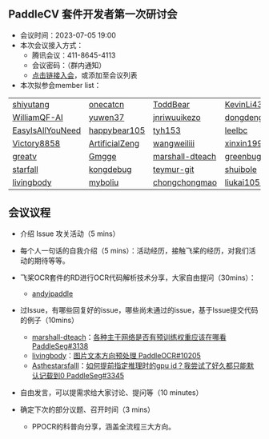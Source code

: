 ## PaddleCV 套件开发者第一次研讨会

* 会议时间：2023-07-05 19:00
* 本次会议接入方式：
  * 腾讯会议：411-8645-4113
  * 会议密码：（群内通知）
  * [点击链接入会](https://meeting.tencent.com/dm/join-by-code)，或添加至会议列表
* 本次拟参会member list：
  

|                                                         |                                                     |                                                       |                                                     |                                                   |
| ------------------------------------------------------- | --------------------------------------------------- | ----------------------------------------------------- | --------------------------------------------------- | ------------------------------------------------- |
| [shiyutang](https://github.com/shiyutang)               | [onecatcn](https://github.com/onecatcn)             | [ToddBear](https://github.com/ToddBear)               | [KevinLi43](https://github.com/KevinLi43)           | [lcen543](https://github.com/lcen543)             |
| [WilliamQF-AI](https://github.com/WilliamQF-AI)         | [yuwen37](https://github.com/yuwen37)               | [jnriwuuikezo](https://github.com/jnriwuuikezo)       | [dongdengwei](https://github.com/dongdengwei)       | [94185944](https://github.com/94185944)           |
| [EasyIsAllYouNeed](https://github.com/EasyIsAllYouNeed) | [happybear105](https://github.com/happybear105)     | [tyh153](https://github.com/tyh153)                   | [leelbc](https://github.com/leelbc)                 | [bltcn@163.com](https://github.com/bltcn)         |
| [Victory8858](https://github.com/Victory8858)           | [ArtificialZeng](https://github.com/ArtificialZeng) | [wangweiliii](https://github.com/wangweiliii)         | [xinxin19950423](https://github.com/xinxin19950423) | [txygood](https://github.com/txygood)             |
| [greatv](https://github.com/greatv)                     | [Gmgge](https://github.com/Gmgge)                   | [marshall-dteach](https://github.com/marshall-dteach) | [greenbug](https://github.com/greenbug)             | [dylanchiang](https://github.com/dylanchiang)     |
| [starfall](https://github.com/starfall)                 | [kongdebug](https://github.com/kongdebug)           | [teymur-git](https://github.com/teymur-git)           | [shuibole](https://github.com/shuibole)             | [Wangrongsheng](https://github.com/Wangrongsheng) |
| [livingbody](https://github.com/livingbody)             | [myboliu](https://github.com/myboliu)               | [chongchongmao](https://github.com/chongchongmao)     | [liukai1055](https://github.com/liukai1055)         |                                                   |

## 会议议程
* 介绍 Issue 攻关活动（5 mins）
* 每个人一句话的自我介绍（5 mins）：活动经历，接触飞桨的经历，对我们活动的期待等等。
* 飞桨OCR套件的RD进行OCR代码解析技术分享，大家自由提问（30mins）：
  * [andyjpaddle](https://github.com/andyjpaddle)

* 过Issue，有哪些回复好的issue，哪些尚未通过的issue，基于Issue提交代码的例子（10mins）
  * [marshall-dteach](https://github.com/marshall-dteach)：[各种主干网络是否有预训练权重应该在哪看 PaddleSeg#3138](https://github.com/PaddlePaddle/PaddleSeg/issues/3138)
  * [livingbody](https://github.com/livingbody)：[图片文本方向预处理 PaddleOCR#10205](https://github.com/PaddlePaddle/PaddleOCR/issues/10205)
  * [Asthestarsfalll](https://github.com/Asthestarsfalll)：[如何提前指定推理时的gpu id？我尝试了好久都只能默认记载到0 PaddleSeg#3345](https://github.com/PaddlePaddle/PaddleSeg/issues/3345)

* 自由发言，可以提需求给大家讨论、提问等（10 minutes）
* 确定下次的部分议题、召开时间（3 mins）
  * PPOCR的科普向分享，涵盖全流程三大方向。
